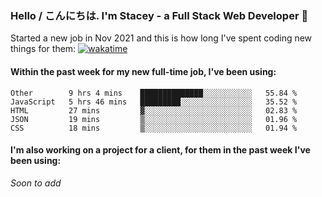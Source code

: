 ### Hello / こんにちは. I'm Stacey - a Full Stack Web Developer 👋

Started a new job in Nov 2021 and this is how long I've spent coding new things for them: [![wakatime](https://wakatime.com/badge/user/86082ce1-bca4-4a02-a7a3-c2242e42ac7a/project/12b01edb-1cc9-44e6-b4ef-181fde524dc6.svg)](https://wakatime.com/badge/user/86082ce1-bca4-4a02-a7a3-c2242e42ac7a/project/12b01edb-1cc9-44e6-b4ef-181fde524dc6)

#### Within the past week for my new full-time job, I've been using:
<!--START_SECTION:waka-->
```text
Other        9 hrs 4 mins    ██████████████░░░░░░░░░░░   55.84 % 
JavaScript   5 hrs 46 mins   █████████░░░░░░░░░░░░░░░░   35.52 % 
HTML         27 mins         ▓░░░░░░░░░░░░░░░░░░░░░░░░   02.83 % 
JSON         19 mins         ▒░░░░░░░░░░░░░░░░░░░░░░░░   01.96 % 
CSS          18 mins         ▒░░░░░░░░░░░░░░░░░░░░░░░░   01.94 % 
```
<!--END_SECTION:waka-->

#### I'm also working on a project for a client, for them in the past week I've been using:
*Soon to add*
